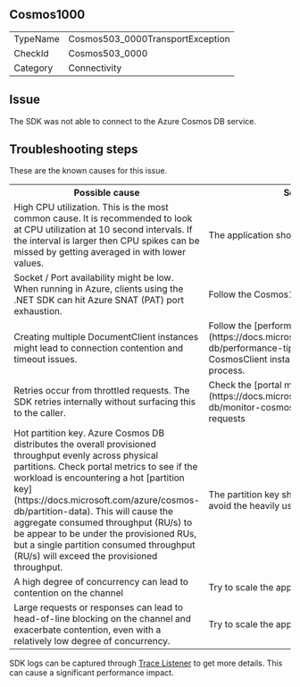 ## Cosmos1000

<table>
<tr>
  <td>TypeName</td>
  <td>Cosmos503_0000TransportException</td>
</tr>
<tr>
  <td>CheckId</td>
  <td>Cosmos503_0000</td>
</tr>
<tr>
  <td>Category</td>
  <td>Connectivity</td>
</tr>
</table>

## Issue

The SDK was not able to connect to the Azure Cosmos DB service.

## Troubleshooting steps

These are the known causes for this issue.

<table>
<tr>
  <th>Possible cause</th>
  <th>Solution</th>
</tr>
<tr>
  <td>High CPU utilization. This is the most common cause. It is recommended to look at CPU utilization at 10 second intervals. If the interval is larger then CPU spikes can be missed by getting averaged in with lower values.</td>
  <td>The application should be scaled up/out.</td>
</tr>
<tr>
  <td>Socket / Port availability might be low. When running in Azure, clients using the .NET SDK can hit Azure SNAT (PAT) port exhaustion.</td>
  <td>Follow the Cosmos1001 guide.</td>
</tr>
<tr>
  <td>Creating multiple DocumentClient instances might lead to connection contention and timeout issues.</td>
  <td>Follow the [performance tips](https://docs.microsoft.com/azure/cosmos-db/performance-tips), and use a single CosmosClient instance across an entire process.</td>
</tr>
<tr>
  <td>Retries occur from throttled requests. The SDK retries internally without surfacing this to the caller. </td>
  <td>Check the [portal metrics](https://docs.microsoft.com/azure/cosmos-db/monitor-cosmos-db) for 429 throttled requests</td>
</tr>
<tr>
  <td>Hot partition key. Azure Cosmos DB distributes the overall provisioned throughput evenly across physical partitions. Check portal metrics to see if the workload is encountering a hot [partition key](https://docs.microsoft.com/azure/cosmos-db/partition-data). This will cause the aggregate consumed throughput (RU/s) to be appear to be under the provisioned RUs, but a single partition consumed throughput (RU/s) will exceed the provisioned throughput.</td>
  <td>The partition key should be changed to avoid the heavily used value.</td>
</tr>
<tr>
  <td>A high degree of concurrency can lead to contention on the channel</td>
  <td>Try to scale the application up/out.</td>
</tr>
<tr>
  <td>Large requests or responses can lead to head-of-line blocking on the channel and exacerbate contention, even with a relatively low degree of concurrency.</td>
  <td>Try to scale the application up/out.</td>
</tr>
</table>

SDK logs can be captured through [Trace Listener](https://github.com/Azure/azure-cosmosdb-dotnet/blob/master/docs/documentdb-sdk_capture_etl.md) to get more details. This can cause a significant performance impact.
